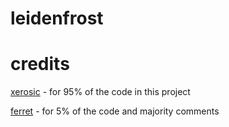 # leidenfrost

# credits
[xerosic](https://github.com/xerosic/leidenfrost) - for 95% of the code in this project

[ferret](https://github.com/ferrislovescpp/leidenfrost/) - for 5% of the code and majority comments 
